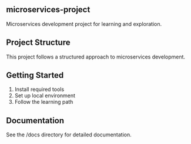 ## microservices-project

Microservices development project for learning and exploration.

## Project Structure

This project follows a structured approach to microservices development.

## Getting Started

1. Install required tools
2. Set up local environment
3. Follow the learning path

## Documentation

See the /docs directory for detailed documentation.
